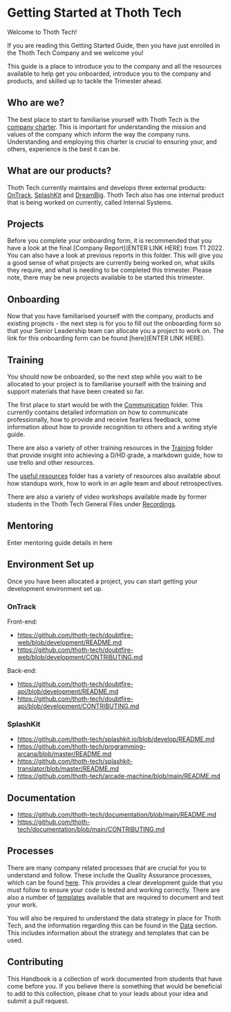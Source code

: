 # Getting Started at Thoth Tech

Welcome to Thoth Tech!

If you are reading this Getting Started Guide, then you have just enrolled in the Thoth Tech Company
and we welcome you!

This guide is a place to introduce you to the company and all the resources available to help get
you onboarded, introduce you to the company and products, and skilled up to tackle the Trimester
ahead.

## Who are we?

The best place to start to familiarise yourself with Thoth Tech is the
[company charter](docs/company/../../charter.md). This is important for understanding the mission
and values of the company which inform the way the company runs. Understanding and employing this
charter is crucial to ensuring your, and others, experience is the best it can be.

## What are our products?

Thoth Tech currently maintains and develops three external products:
[OnTrack](docs/product/ontrack/ontrack.md), [SplashKit](docs//../../products/splashkit/splashkit.md)
and [DreamBig](docs/product/dreambig/dreambig.md). Thoth Tech also has one internal product that is
being worked on currently, called Internal Systems.

## Projects

Before you complete your onboarding form, it is recommended that you have a look at the final
[Company Report](ENTER LINK HERE) from T1 2022. You can also have a look at previous reports in this
folder. This will give you a good sense of what projects are currently being worked on, what skills
they require, and what is needing to be completed this trimester. Please note, there may be new
projects available to be started this trimester.

## Onboarding

Now that you have familiarised yourself with the company, products and existing projects - the next
step is for you to fill out the onboarding form so that your Senior Leadership team can allocate you
a project to work on. The link for this onboarding form can be found [here](ENTER LINK HERE).

## Training

You should now be onboarded, so the next step while you wait to be allocated to your project is to
familiarise yourself with the training and support materials that have been created so far.

The first place to start would be with the [Communication](docs/../../communication/index.md)
folder. This currently contains detailed information on how to communicate professionally, how to
provide and receive fearless feedback, some information about how to provide recognition to others
and a writing style guide.

There are also a variety of other training resources in the [Training](docs/training) folder that
provide insight into achieving a D/HD grade, a markdown guide, how to use trello and other
resources.

The [useful resources](docs/useful_resources/../../../data/index.md) folder has a variety of
resources also available about how standups work, how to work in an agile team and about
retrospectives.

There are also a variety of video workshops available made by former students in the Thoth Tech
General Files under
[Recordings](https://deakin365.sharepoint.com/:f:/r/sites/ThothTech2/Shared%20Documents/General/Recordings?csf=1&web=1&e=3NZUHd).

## Mentoring

Enter mentoring guide details in here

## Environment Set up

Once you have been allocated a project, you can start getting your development environment set up.

### OnTrack

Front-end:

- https://github.com/thoth-tech/doubtfire-web/blob/development/README.md
- https://github.com/thoth-tech/doubtfire-web/blob/development/CONTRIBUTING.md

Back-end:

- https://github.com/thoth-tech/doubtfire-api/blob/development/README.md
- https://github.com/thoth-tech/doubtfire-api/blob/development/CONTRIBUTING.md

### SplashKit

- https://github.com/thoth-tech/splashkit.io/blob/develop/README.md
- https://github.com/thoth-tech/programming-arcana/blob/master/README.md
- https://github.com/thoth-tech/splashkit-translator/blob/master/README.md
- https://github.com/thoth-tech/arcade-machine/blob/main/README.md

## Documentation

- https://github.com/thoth-tech/documentation/blob/main/README.md
- https://github.com/thoth-tech/documentation/blob/main/CONTRIBUTING.md

## Processes

There are many company related processes that are crucial for you to understand and follow. These
include the Quality Assurance processes, which can be found
[here](docs/processes/quality-assurance/quality-assurance-overview.md). This provides a clear
development guide that you must follow to ensure your code is tested and working correctly. There
are also a number of [templates](docs/processes/quality-assurance/templates) available that are
required to document and test your work.

You will also be required to understand the data strategy in place for Thoth Tech, and the
information regarding this can be found in the [Data](docs/data/index.md) section. This includes
information about the strategy and templates that can be used.

## Contributing

This Handbook is a collection of work documented from students that have come before you. If you
believe there is something that would be beneficial to add to this collection, please chat to your
leads about your idea and submit a pull request.
